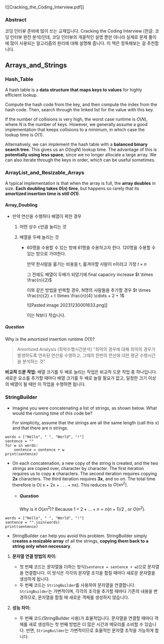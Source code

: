 ![[Cracking_the_Coding_Interview.pdf]]
### Abstract
코딩 인터뷰 준비에 많이 쓰는 교재입니다. 
Cracking the Coding Interview (한글: 코딩 인터뷰 완전 분석)인데, 코딩 인터뷰의 개괄적인 설명 뿐만 아니라 실제로 문제 풀이에 많이 사용되는 알고리즘의 원리에 대해 설명해 줍니다. 
이 책은 정독해보는 걸 추천합니다.

## Arrays_and_Strings
### Hash_Table
A hash table is a **data structure that maps keys to values** for highly efficient lookup.

Compute the hash code from the key, and then compute the index from the hash code.
Then, search through the linked list for the value with this key.

If the number of collisions is very high, the worst case runtime is $O(N)$, where $N$ is the number of keys. However, we generally assume a good implementation that keeps collisions to a minimum, in which case the lookup time is $O(1)$.

Alternatively, we can implement the hash table with a **balanced binary search tree**. This gives us an $O( log N)$ lookup time. The advantage of this is **potentially using less space**, since we no longer allocate a large array. We can also iterate through the keys in order, which can be useful sometimes. 
### ArrayList_and_Resizable_Arrays
A typical implementation is that when the array is full, the **array doubles** in size. **Each doubling takes $0(n)$ time**, but happens so rarely that its **amortized insertion time is still $O(1)$**. 
#### Array_Doubling
- 만약 연산을 수행하다 배열이 꽉찬 경우
	1. 어떤 상수 c만큼 늘리는 것
	
	2. 배열을 두배 늘리는 것
		- 60명을 수용할 수 있는 방에 61명을 수용하고자 한다.
			120명을 수용할 수 있는 방으로 가야한다.
			
			만약 한사람을 옮기는 비용을 t, 옮겨야할 사람이 n이라고 가정
			$t \times n$
			
			그 전에도 배열이 두배가 되었기에
			final capaciry increase
			 $t \times \frac{n}{2}$
			 
			 이와 같은 방법을 반복할 경우, N명의 사람들을 추가할 경우
			 $t \times \frac{n}{2} + t \times \frac{n}{4} \cdots + 2 + 1$
			
			![[Pasted image 20231230001633.png]]
			
			이는 N보다 작습니다.
##### Question
Why is the amortized insertion runtime $O(1)$? 

> Amortized Analysis (최악수행시간분석)
> "최악의 경우에 대해 최악의 경우가 발생하도록 연속된 연산을 수행하고,
> 그때의 한번의 연산에 대한 평균 수행시간을 분석하는 것"

**비교적 드문 작업:** 배열 크기를 두 배로 늘리는 작업은 비교적 드문 작업 중 하나입니다. 새로운 요소를 추가할 때마다 배열 크기를 두 배로 늘릴 필요가 없고, 일정한 크기 이상의 배열이 될 때만 이 작업을 수행하면 됩니다.
### StringBuilder
- Imagine you were concatenating a list of strings, as shown below. What would the running time of this code be? 
	  
	 For simplicity, assume that the strings are all the same length (call this x) and that there are n strings. 
	 
```run-python
words = ["Hello", " ", "World", "!"]
sentence = ""
for w in words:
    sentence = sentence + w
print(sentence)
```
- On each concatenation, a new copy of the string is created, and the two strings are copied over, character by character. 
	The first iteration requires us to copy **x** characters. The second iteration requires copying **2x** characters. The third iteration requires **3x**, and so on. The total time therefore is O( x + 2x + . . . + nx). This reduces to $O(xn^2)$. 
	
	- ##### Question
		Why is it $O(xn^2)$?
		Because $1 + 2 + ... + n = n(n+1)/2$ , or $O(n^2)$. 
		
	
```run-python
words = ["Hello", " ", "World", "!"]
sentence = "".join(words)
print(sentence)
```
- StringBuilder can help you avoid this problem. 
	StringBuilder simply **creates a resizable array** of all the strings, **copying them back to a string only when necessary**. 
	
1. **문자열 연결 방법의 차이:**
    
    - 첫 번째 코드는 문자열을 더하는 방식(`sentence = sentence + w`)으로 문자열을 연결합니다. 이 방식은 각각의 문자열 조각을 합칠 때마다 새로운 문자열을 생성하게 됩니다.
    - 두 번째 코드는 `StringBuilder`를 사용하여 문자열을 연결합니다. `StringBuilder`는 가변적이며, 각각의 조각을 추가할 때마다 기존의 내용을 변경하므로, 문자열을 합칠 때 새로운 객체를 생성하지 않습니다.
2. **성능 차이:**
    
    - 두 번째 코드(StringBuilder 사용)가 효율적입니다. 문자열을 연결할 때마다 객체를 새로 생성하는 첫 번째 방법은 더 많은 시간과 메모리를 소비할 수 있습니다. 반면, `StringBuilder`는 가변적이므로 효율적인 문자열 조작을 가능하게 합니다.